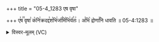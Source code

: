 +++
title = "05-4_1283 एष वृषा"

+++
ए꣣ष꣢꣫ वृषा꣣ क꣡नि꣢क्रदद्द꣣श꣡भि꣢र्जा꣣मि꣡भि꣢र्य꣣तः꣢। अ꣣भि꣡ द्रोणा꣢꣯नि धावति ॥ 05-4:1283 ॥

<details><summary>विस्वर-मूलम् (VC)</summary>

एष वृषा कनिक्रदद्दशभिर्जामिभिर्यतः । अभि द्रोणानि धावति ॥१२८३॥
</details>